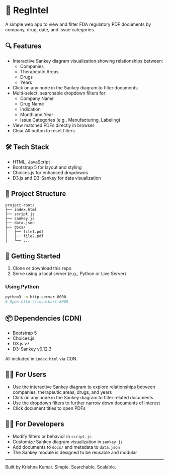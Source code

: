 # 📄 RegIntel

A simple web app to view and filter FDA regulatory PDF documents by company, drug, date, and issue categories.

## 🔍 Features

- Interactive Sankey diagram visualization showing relationships between:
  - Companies
  - Therapeutic Areas
  - Drugs
  - Years
- Click on any node in the Sankey diagram to filter documents
- Multi-select, searchable dropdown filters for:
  - Company Name
  - Drug Name
  - Indication
  - Month and Year
  - Issue Categories (e.g., Manufacturing, Labeling)
- View matched PDFs directly in browser
- Clear All button to reset filters

## 🛠 Tech Stack

- HTML, JavaScript
- Bootstrap 5 for layout and styling
- Choices.js for enhanced dropdowns
- D3.js and D3-Sankey for data visualization

## 📁 Project Structure

```
project-root/
├── index.html
├── script.js
├── sankey.js
├── data.json
├── docs/
│   ├── file1.pdf
│   ├── file2.pdf
│   └── ...
```

## 🚀 Getting Started

1. Clone or download this repo
2. Serve using a local server (e.g., Python or Live Server)

### Using Python

```bash
python3 -m http.server 8000
# Open http://localhost:8000
```

## 📦 Dependencies (CDN)

- Bootstrap 5
- Choices.js
- D3.js v7
- D3-Sankey v0.12.3

All included in `index.html` via CDN.

## 🙋‍♂️ For Users

- Use the interactive Sankey diagram to explore relationships between companies, therapeutic areas, drugs, and years
- Click on any node in the Sankey diagram to filter related documents
- Use the dropdown filters to further narrow down documents of interest
- Click document titles to open PDFs

## 🧑‍💻 For Developers

- Modify filters or behavior in `script.js`
- Customize Sankey diagram visualization in `sankey.js`
- Add documents to `docs/` and metadata to `data.json`
- The Sankey module is designed to be reusable and modular

---

Built by Krishna Kumar. Simple. Searchable. Scalable.
